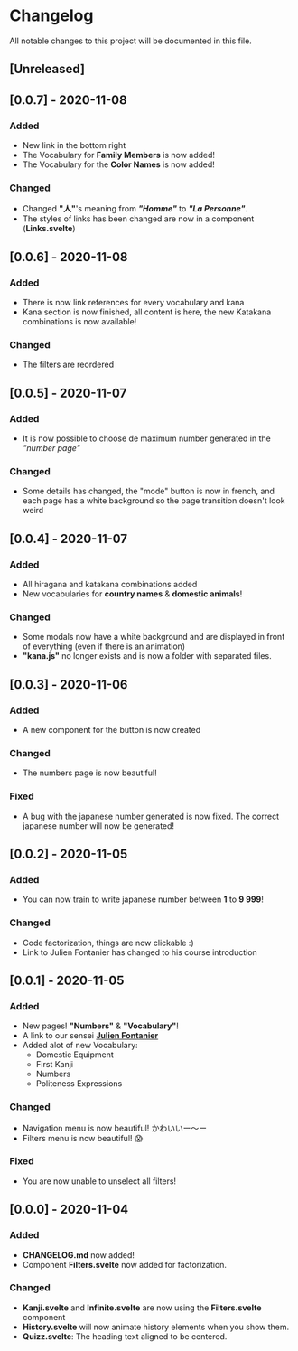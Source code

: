 # Changelog
All notable changes to this project will be documented in this file.

## [Unreleased]

## [0.0.7] - 2020-11-08
### Added
- New link in the bottom right
- The Vocabulary for **Family Members** is now added!
- The Vocabulary for the **Color Names** is now added!

### Changed
- Changed **"人"**'s meaning from ***"Homme"*** to ***"La Personne"***.
- The styles of links has been changed are now in a component (**Links.svelte**)


## [0.0.6] - 2020-11-08
### Added
- There is now link references for every vocabulary and kana
- Kana section is now finished, all content is here, the new Katakana combinations is now available!

### Changed
- The filters are reordered


## [0.0.5] - 2020-11-07
### Added
- It is now possible to choose de maximum number generated in the *"number page"*

### Changed
- Some details has changed, the "mode" button is now in french, and each page has a white background so the page transition doesn't look weird


## [0.0.4] - 2020-11-07
### Added
- All hiragana and katakana combinations added
- New vocabularies for **country names** & **domestic animals**!

### Changed
- Some modals now have a white background and are displayed in front of everything (even if there is an animation)
- **"kana.js"** no longer exists and is now a folder with separated files.


## [0.0.3] - 2020-11-06
### Added
- A new component for the button is now created

### Changed
- The numbers page is now beautiful!

### Fixed
- A bug with the japanese number generated is now fixed. The correct japanese number will now be generated!


## [0.0.2] - 2020-11-05
### Added
- You can now train to write japanese number between **1** to **9 999**!

### Changed
- Code factorization, things are now clickable :)
- Link to Julien Fontanier has changed to his course introduction


## [0.0.1] - 2020-11-05
### Added
- New pages! **"Numbers"** & **"Vocabulary"**!
- A link to our sensei [**Julien Fontanier**](https://www.youtube.com/channel/UChFfLNTK64xQj7NscGmLLLg)
- Added alot of new Vocabulary:
    - Domestic Equipment
    - First Kanji
    - Numbers
    - Politeness Expressions

### Changed
- Navigation menu is now beautiful! かわいいー〜ー
- Filters menu is now beautiful! 😱

### Fixed
- You are now unable to unselect all filters!


## [0.0.0] - 2020-11-04
### Added
- **CHANGELOG.md** now added!
- Component **Filters.svelte** now added for factorization.

### Changed
- **Kanji.svelte** and **Infinite.svelte** are now using the **Filters.svelte** component
- **History.svelte** will now animate history elements when you show them.
- **Quizz.svelte**: The heading text aligned to be centered.